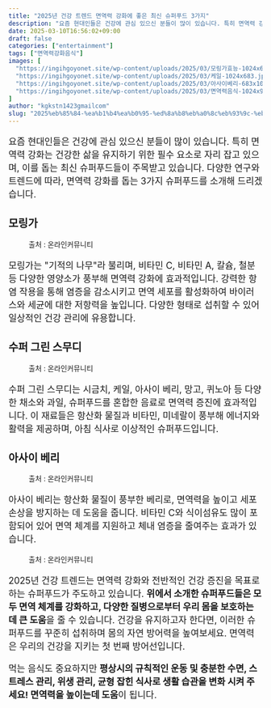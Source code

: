 ```yaml
---
title: "2025년 건강 트렌드 면역력 강화에 좋은 최신 슈퍼푸드 3가지"
description: "요즘 현대인들은 건강에 관심 있으신 분들이 많이 있습니다. 특히 면역력 강화는 건강한 삶을 유지하기 위한 필수 요소로 자리 잡고 있으며, 이를 돕는 최신 슈퍼푸드들이 주목받고 있습니다. 다양한 연구와 트렌드에 따라, 면역력 강화를 돕는 3가지 슈퍼푸드를 소개해 드리겠습"
date: 2025-03-10T16:56:02+09:00
draft: false
categories: ["entertainment"]
tags: ["면역력강화음식"]
images: [
  "https://ingihgoyonet.site/wp-content/uploads/2025/03/모링가효능-1024x683.jpg"
  "https://ingihgoyonet.site/wp-content/uploads/2025/03/케일-1024x683.jpg"
  "https://ingihgoyonet.site/wp-content/uploads/2025/03/아사이베리-683x1024.jpg"
  "https://ingihgoyonet.site/wp-content/uploads/2025/03/면역력음식-1024x905.jpg"
]
author: "kgkstn1423gmailcom"
slug: "2025%eb%85%84-%ea%b1%b4%ea%b0%95-%ed%8a%b8%eb%a0%8c%eb%93%9c-%eb%a9%b4%ec%97%ad%eb%a0%a5-%ea%b0%95%ed%99%94%ec%97%90-%ec%a2%8b%ec%9d%80-%ec%b5%9c%ec%8b%a0-%ec%8a%88%ed%8d%bc%ed%91%b8%eb%93%9c-3"
---
```


<p style="font-size:18px">요즘 현대인들은 건강에 관심 있으신 분들이 많이 있습니다. 특히 면역력 강화는 건강한 삶을 유지하기 위한 필수 요소로 자리 잡고 있으며, 이를 돕는 최신 슈퍼푸드들이 주목받고 있습니다. 다양한 연구와 트렌드에 따라, 면역력 강화를 돕는 3가지 슈퍼푸드를 소개해 드리겠습니다.</p> <h2 >모링가</h2> <figure ><img src="https://ingihgoyonet.site/wp-content/uploads/2025/03/모링가효능-1024x683.jpg" alt="" style="aspect-ratio:16/9;object-fit:cover"/><figcaption >출처 : 온라인커뮤니티</figcaption></figure> <p style="font-size:18px">모링가는 "기적의 나무"라 불리며, 비타민 C, 비타민 A, 칼슘, 철분 등 다양한 영양소가 풍부해 면역력 강화에 효과적입니다. 강력한 항염 작용을 통해 염증을 감소시키고 면역 세포를 활성화하여 바이러스와 세균에 대한 저항력을 높입니다. 다양한 형태로 섭취할 수 있어 일상적인 건강 관리에 유용합니다.</p> <h2 >수퍼 그린 스무디</h2> <figure ><img src="https://ingihgoyonet.site/wp-content/uploads/2025/03/케일-1024x683.jpg" alt="" style="aspect-ratio:16/9;object-fit:cover"/><figcaption >출처 : 온라인커뮤니티</figcaption></figure> <p style="font-size:18px">수퍼 그린 스무디는 시금치, 케일, 아사이 베리, 망고, 퀴노아 등 다양한 채소와 과일, 슈퍼푸드를 혼합한 음료로 면역력 증진에 효과적입니다. 이 재료들은 항산화 물질과 비타민, 미네랄이 풍부해 에너지와 활력을 제공하며, 아침 식사로 이상적인 슈퍼푸드입니다.</p> <h2 >아사이 베리</h2> <figure ><img src="https://ingihgoyonet.site/wp-content/uploads/2025/03/아사이베리-683x1024.jpg" alt="" style="aspect-ratio:16/9;object-fit:cover"/><figcaption >출처 : 온라인커뮤니티</figcaption></figure> <p style="font-size:18px">아사이 베리는 항산화 물질이 풍부한 베리로, 면역력을 높이고 세포 손상을 방지하는 데 도움을 줍니다. 비타민 C와 식이섬유도 많이 포함되어 있어 면역 체계를 지원하고 체내 염증을 줄여주는 효과가 있습니다.</p> <figure ><img src="https://ingihgoyonet.site/wp-content/uploads/2025/03/면역력음식-1024x905.jpg" alt="" style="aspect-ratio:16/9;object-fit:cover"/><figcaption >출처 : 온라인커뮤니티</figcaption></figure> <p style="font-size:18px">2025년 건강 트렌드는 면역력 강화와 전반적인 건강 증진을 목표로 하는 슈퍼푸드가 주도하고 있습니다. <strong>위에서 소개한 슈퍼푸드들은 모두 면역 체계를 강화하고, 다양한 질병으로부터 우리 몸을 보호하는 데 큰 도움</strong>을 줄 수 있습니다. 건강을 유지하고자 한다면, 이러한 슈퍼푸드를 꾸준히 섭취하며 몸의 자연 방어력을 높여보세요. 면역력은 우리의 건강을 지키는 첫 번째 방어선입니다.</p> <p style="font-size:18px">먹는 음식도 중요하지만 <strong>평상시의 규칙적인 운동 및 충분한 수면, 스트레스 관리, 위생 관리, 균형 잡힌 식사로 생활 습관을 변화 시켜 주세요! 면역력을 높이는데 도움</strong>이 됩니다.</p>